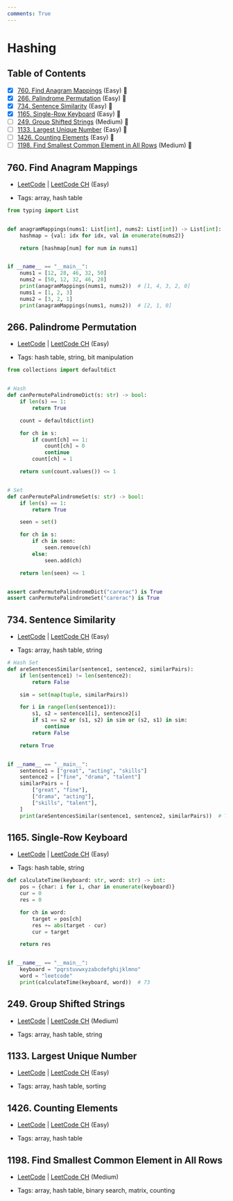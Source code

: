 ```yaml
---
comments: True
---
```


# Hashing

## Table of Contents

- [x] [760. Find Anagram Mappings](https://leetcode.cn/problems/find-anagram-mappings/) (Easy) 👑
- [x] [266. Palindrome Permutation](https://leetcode.cn/problems/palindrome-permutation/) (Easy) 👑
- [x] [734. Sentence Similarity](https://leetcode.cn/problems/sentence-similarity/) (Easy) 👑
- [x] [1165. Single-Row Keyboard](https://leetcode.cn/problems/single-row-keyboard/) (Easy) 👑
- [ ] [249. Group Shifted Strings](https://leetcode.cn/problems/group-shifted-strings/) (Medium) 👑
- [ ] [1133. Largest Unique Number](https://leetcode.cn/problems/largest-unique-number/) (Easy) 👑
- [ ] [1426. Counting Elements](https://leetcode.cn/problems/counting-elements/) (Easy) 👑
- [ ] [1198. Find Smallest Common Element in All Rows](https://leetcode.cn/problems/find-smallest-common-element-in-all-rows/) (Medium) 👑

## 760. Find Anagram Mappings

-   [LeetCode](https://leetcode.com/problems/find-anagram-mappings/) | [LeetCode CH](https://leetcode.cn/problems/find-anagram-mappings/) (Easy)

-   Tags: array, hash table
```python title="760. Find Anagram Mappings - Python Solution"
from typing import List


def anagramMappings(nums1: List[int], nums2: List[int]) -> List[int]:
    hashmap = {val: idx for idx, val in enumerate(nums2)}

    return [hashmap[num] for num in nums1]


if __name__ == "__main__":
    nums1 = [12, 28, 46, 32, 50]
    nums2 = [50, 12, 32, 46, 28]
    print(anagramMappings(nums1, nums2))  # [1, 4, 3, 2, 0]
    nums1 = [1, 2, 3]
    nums2 = [3, 2, 1]
    print(anagramMappings(nums1, nums2))  # [2, 1, 0]

```

## 266. Palindrome Permutation

-   [LeetCode](https://leetcode.com/problems/palindrome-permutation/) | [LeetCode CH](https://leetcode.cn/problems/palindrome-permutation/) (Easy)

-   Tags: hash table, string, bit manipulation
```python title="266. Palindrome Permutation - Python Solution"
from collections import defaultdict


# Hash
def canPermutePalindromeDict(s: str) -> bool:
    if len(s) == 1:
        return True

    count = defaultdict(int)

    for ch in s:
        if count[ch] == 1:
            count[ch] = 0
            continue
        count[ch] = 1

    return sum(count.values()) <= 1


# Set
def canPermutePalindromeSet(s: str) -> bool:
    if len(s) == 1:
        return True

    seen = set()

    for ch in s:
        if ch in seen:
            seen.remove(ch)
        else:
            seen.add(ch)

    return len(seen) <= 1


assert canPermutePalindromeDict("carerac") is True
assert canPermutePalindromeSet("carerac") is True

```

## 734. Sentence Similarity

-   [LeetCode](https://leetcode.com/problems/sentence-similarity/) | [LeetCode CH](https://leetcode.cn/problems/sentence-similarity/) (Easy)

-   Tags: array, hash table, string
```python title="734. Sentence Similarity - Python Solution"
# Hash Set
def areSentencesSimilar(sentence1, sentence2, similarPairs):
    if len(sentence1) != len(sentence2):
        return False

    sim = set(map(tuple, similarPairs))

    for i in range(len(sentence1)):
        s1, s2 = sentence1[i], sentence2[i]
        if s1 == s2 or (s1, s2) in sim or (s2, s1) in sim:
            continue
        return False

    return True


if __name__ == "__main__":
    sentence1 = ["great", "acting", "skills"]
    sentence2 = ["fine", "drama", "talent"]
    similarPairs = [
        ["great", "fine"],
        ["drama", "acting"],
        ["skills", "talent"],
    ]
    print(areSentencesSimilar(sentence1, sentence2, similarPairs))  # True

```

## 1165. Single-Row Keyboard

-   [LeetCode](https://leetcode.com/problems/single-row-keyboard/) | [LeetCode CH](https://leetcode.cn/problems/single-row-keyboard/) (Easy)

-   Tags: hash table, string
```python title="1165. Single-Row Keyboard - Python Solution"
def calculateTime(keyboard: str, word: str) -> int:
    pos = {char: i for i, char in enumerate(keyboard)}
    cur = 0
    res = 0

    for ch in word:
        target = pos[ch]
        res += abs(target - cur)
        cur = target

    return res


if __name__ == "__main__":
    keyboard = "pqrstuvwxyzabcdefghijklmno"
    word = "leetcode"
    print(calculateTime(keyboard, word))  # 73

```

## 249. Group Shifted Strings

-   [LeetCode](https://leetcode.com/problems/group-shifted-strings/) | [LeetCode CH](https://leetcode.cn/problems/group-shifted-strings/) (Medium)

-   Tags: array, hash table, string
## 1133. Largest Unique Number

-   [LeetCode](https://leetcode.com/problems/largest-unique-number/) | [LeetCode CH](https://leetcode.cn/problems/largest-unique-number/) (Easy)

-   Tags: array, hash table, sorting
## 1426. Counting Elements

-   [LeetCode](https://leetcode.com/problems/counting-elements/) | [LeetCode CH](https://leetcode.cn/problems/counting-elements/) (Easy)

-   Tags: array, hash table
## 1198. Find Smallest Common Element in All Rows

-   [LeetCode](https://leetcode.com/problems/find-smallest-common-element-in-all-rows/) | [LeetCode CH](https://leetcode.cn/problems/find-smallest-common-element-in-all-rows/) (Medium)

-   Tags: array, hash table, binary search, matrix, counting
